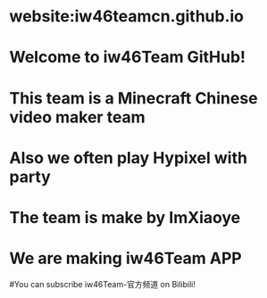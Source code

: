 # website:iw46teamcn.github.io
# Welcome to iw46Team GitHub!
# This team is a Minecraft Chinese video maker team
# Also we often play Hypixel with party
# The team is make by ImXiaoye
# We are making iw46Team APP
#You can subscribe iw46Team-官方频道 on Bilibili!
